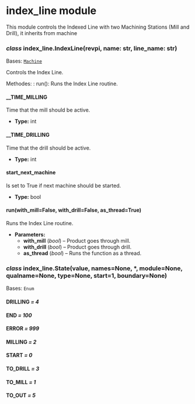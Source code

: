 # index_line module

This module controls the Indexed Line with two Machining Stations (Mill and Drill), it inherits from machine

### *class* index_line.IndexLine(revpi, name: str, line_name: str)

Bases: [`Machine`](machine.md#machine.Machine)

Controls the Index Line.

Methodes:
: run(): Runs the Index Line routine.

#### \_\_TIME_MILLING

Time that the mill should be active.

* **Type:**
  int

#### \_\_TIME_DRILLING

Time that the drill should be active.

* **Type:**
  int

#### start_next_machine

Is set to True if next machine should be started.

* **Type:**
  bool

#### run(with_mill=False, with_drill=False, as_thread=True)

Runs the Index Line routine.

* **Parameters:**
  * **with_mill** (*bool*) – Product goes through mill.
  * **with_drill** (*bool*) – Product goes through drill.
  * **as_thread** (*bool*) – Runs the function as a thread.

### *class* index_line.State(value, names=None, \*, module=None, qualname=None, type=None, start=1, boundary=None)

Bases: `Enum`

#### DRILLING *= 4*

#### END *= 100*

#### ERROR *= 999*

#### MILLING *= 2*

#### START *= 0*

#### TO_DRILL *= 3*

#### TO_MILL *= 1*

#### TO_OUT *= 5*
